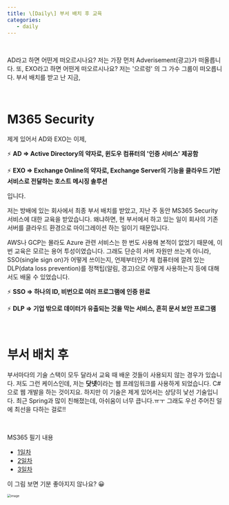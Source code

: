 ```yaml
---
title: \[Daily\] 부서 배치 후 교육
categories:
   - daily
---
```


<br>

AD라고 하면 어떤게 떠오르시나요? 저는 가장 먼저 Adverisement(광고)가 떠올릅니다. 또, EXO라고 하면 어떤게 떠오르시나요? 저는 '으르렁' 의 그 가수 그룹이 떠오릅니다. 부서 배치를 받고 난 지금,

<br>

# M365 Security

제게 있어서 AD와 EXO는 이제,



⚡ **AD => Active Directory의 약자로, 윈도우 컴퓨터의 '인증 서비스' 제공함**

⚡ **EXO => Exchange Online의 약자로, Exchange Server의 기능을 클라우드 기반 서비스로 전달하는 호스트 메시징 솔루션**

입니다.



 저는 방배에 있는 회사에서 최종 부서 배치를 받았고, 지난 주 동안 MS365 Security 서비스에 대한 교육을 받았습니다. 왜냐하면, 현 부서에서 하고 있는 일이 회사의 기존 서버를 클라우드 환경으로 마이그레이션 하는 일이기 때문입니다.

 AWS나 GCP는 몰라도 Azure 관련 서비스는 한 번도 사용해 본적이 없었기 때문에, 이번 교육은 모르는 용어 투성이였습니다. 그래도 단순히 서버 자원만 쓰는게 아니라, SSO(single sign on)가 어떻게 쓰이는지, 언제부터인가 제 컴퓨터에 깔려 있는 DLP(data loss prevention)를 정책팁(알림, 경고)으로 어떻게 사용하는지 등에 대해서도 배울 수 있었습니다.



⚡ **SSO => 하나의 ID, 비번으로 여러 프로그램에 인증 완료**

⚡ **DLP => 기업 밖으로 데이터가 유출되는 것을 막는 서비스, 흔히 문서 보안 프로그램**



<br>

# 부서 배치 후

 부서마다의 기술 스택이 모두 달라서 교육 때 배운 것들이 사용되지 않는 경우가 있습니다. 저도 그런 케이스인데, 저는 **닷넷**이라는 웹 프레임워크를 사용하게 되었습니다. C#으로 웹 개발을 하는 것이지요. 하지만 이 기술은 제게 있어서는 상당히 낯선 기술입니다. 최근 Spring과 많이 친해졌는데, 아쉬움이 너무 큽니다.ㅠㅜ 그래도 우선 주어진 일에 최선을 다하는 걸로!!





<br>

MS365 필기 내용

- <a href="https://github.com/osj3474/study/blob/master/MS%EC%A0%9C%ED%92%88/M365-1%EC%9D%BC%EC%B0%A8.md">1일차</a>
- <a href="https://github.com/osj3474/study/blob/master/MS%EC%A0%9C%ED%92%88/M365-2%EC%9D%BC%EC%B0%A8.md">2일차</a>
- <a href="https://github.com/osj3474/study/blob/master/MS%EC%A0%9C%ED%92%88/M365-3%EC%9D%BC%EC%B0%A8.md">3일차</a>





이 그림 보면 기분 좋아지지 않나요? 😀



<img src="https://user-images.githubusercontent.com/42775225/111159621-a6a40b00-85dc-11eb-8a70-293ff935eb47.png" alt="image" style="zoom:50%;" />





<br><br>